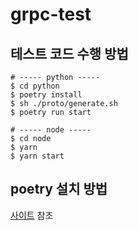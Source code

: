 # grpc-test

## 테스트 코드 수행 방법
```
# ----- python -----
$ cd python
$ poetry install
$ sh ./proto/generate.sh
$ poetry run start

# ----- node -----
$ cd node
$ yarn
$ yarn start
```

## poetry 설치 방법
[사이트](https://python-poetry.org/docs/#installation) 참조
